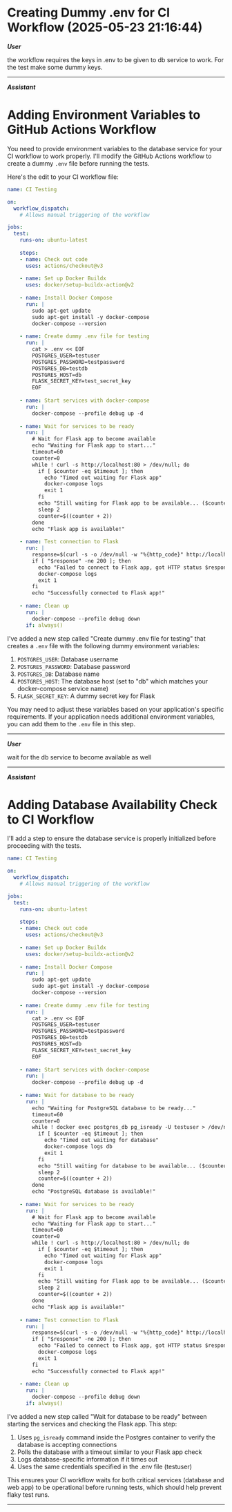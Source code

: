 <!-- Generated by SpecStory -->

# Creating Dummy .env for CI Workflow (2025-05-23 21:16:44)

_**User**_

the workflow requires the keys in .env to be given to db service to work. For the test make some dummy keys. 

---

_**Assistant**_

# Adding Environment Variables to GitHub Actions Workflow

You need to provide environment variables to the database service for your CI workflow to work properly. I'll modify the GitHub Actions workflow to create a dummy `.env` file before running the tests.

Here's the edit to your CI workflow file:

```yaml:.github/workflows/ci.yml
name: CI Testing

on:
  workflow_dispatch:
    # Allows manual triggering of the workflow

jobs:
  test:
    runs-on: ubuntu-latest
    
    steps:
    - name: Check out code
      uses: actions/checkout@v3
    
    - name: Set up Docker Buildx
      uses: docker/setup-buildx-action@v2
    
    - name: Install Docker Compose
      run: |
        sudo apt-get update
        sudo apt-get install -y docker-compose
        docker-compose --version
    
    - name: Create dummy .env file for testing
      run: |
        cat > .env << EOF
        POSTGRES_USER=testuser
        POSTGRES_PASSWORD=testpassword
        POSTGRES_DB=testdb
        POSTGRES_HOST=db
        FLASK_SECRET_KEY=test_secret_key
        EOF
    
    - name: Start services with docker-compose
      run: |
        docker-compose --profile debug up -d
    
    - name: Wait for services to be ready
      run: |
        # Wait for Flask app to become available
        echo "Waiting for Flask app to start..."
        timeout=60
        counter=0
        while ! curl -s http://localhost:80 > /dev/null; do
          if [ $counter -eq $timeout ]; then
            echo "Timed out waiting for Flask app"
            docker-compose logs
            exit 1
          fi
          echo "Still waiting for Flask app to be available... ($counter/$timeout)"
          sleep 2
          counter=$((counter + 2))
        done
        echo "Flask app is available!"
    
    - name: Test connection to Flask
      run: |
        response=$(curl -s -o /dev/null -w "%{http_code}" http://localhost:80)
        if [ "$response" -ne 200 ]; then
          echo "Failed to connect to Flask app, got HTTP status $response"
          docker-compose logs
          exit 1
        fi
        echo "Successfully connected to Flask app!"
    
    - name: Clean up
      run: |
        docker-compose --profile debug down
      if: always() 
```

I've added a new step called "Create dummy .env file for testing" that creates a `.env` file with the following dummy environment variables:

1. `POSTGRES_USER`: Database username
2. `POSTGRES_PASSWORD`: Database password 
3. `POSTGRES_DB`: Database name
4. `POSTGRES_HOST`: The database host (set to "db" which matches your docker-compose service name)
5. `FLASK_SECRET_KEY`: A dummy secret key for Flask

You may need to adjust these variables based on your application's specific requirements. If your application needs additional environment variables, you can add them to the `.env` file in this step.

---

_**User**_

wait for the db service to become available as well

---

_**Assistant**_

# Adding Database Availability Check to CI Workflow

I'll add a step to ensure the database service is properly initialized before proceeding with the tests.

```yaml:.github/workflows/ci.yml
name: CI Testing

on:
  workflow_dispatch:
    # Allows manual triggering of the workflow

jobs:
  test:
    runs-on: ubuntu-latest
    
    steps:
    - name: Check out code
      uses: actions/checkout@v3
    
    - name: Set up Docker Buildx
      uses: docker/setup-buildx-action@v2
    
    - name: Install Docker Compose
      run: |
        sudo apt-get update
        sudo apt-get install -y docker-compose
        docker-compose --version
    
    - name: Create dummy .env file for testing
      run: |
        cat > .env << EOF
        POSTGRES_USER=testuser
        POSTGRES_PASSWORD=testpassword
        POSTGRES_DB=testdb
        POSTGRES_HOST=db
        FLASK_SECRET_KEY=test_secret_key
        EOF
    
    - name: Start services with docker-compose
      run: |
        docker-compose --profile debug up -d
    
    - name: Wait for database to be ready
      run: |
        echo "Waiting for PostgreSQL database to be ready..."
        timeout=60
        counter=0
        while ! docker exec postgres_db pg_isready -U testuser > /dev/null 2>&1; do
          if [ $counter -eq $timeout ]; then
            echo "Timed out waiting for database"
            docker-compose logs db
            exit 1
          fi
          echo "Still waiting for database to be available... ($counter/$timeout)"
          sleep 2
          counter=$((counter + 2))
        done
        echo "PostgreSQL database is available!"
    
    - name: Wait for services to be ready
      run: |
        # Wait for Flask app to become available
        echo "Waiting for Flask app to start..."
        timeout=60
        counter=0
        while ! curl -s http://localhost:80 > /dev/null; do
          if [ $counter -eq $timeout ]; then
            echo "Timed out waiting for Flask app"
            docker-compose logs
            exit 1
          fi
          echo "Still waiting for Flask app to be available... ($counter/$timeout)"
          sleep 2
          counter=$((counter + 2))
        done
        echo "Flask app is available!"
    
    - name: Test connection to Flask
      run: |
        response=$(curl -s -o /dev/null -w "%{http_code}" http://localhost:80)
        if [ "$response" -ne 200 ]; then
          echo "Failed to connect to Flask app, got HTTP status $response"
          docker-compose logs
          exit 1
        fi
        echo "Successfully connected to Flask app!"
    
    - name: Clean up
      run: |
        docker-compose --profile debug down
      if: always() 
```

I've added a new step called "Wait for database to be ready" between starting the services and checking the Flask app. This step:

1. Uses `pg_isready` command inside the Postgres container to verify the database is accepting connections
2. Polls the database with a timeout similar to your Flask app check
3. Logs database-specific information if it times out
4. Uses the same credentials specified in the .env file (testuser)

This ensures your CI workflow waits for both critical services (database and web app) to be operational before running tests, which should help prevent flaky test runs.

---

